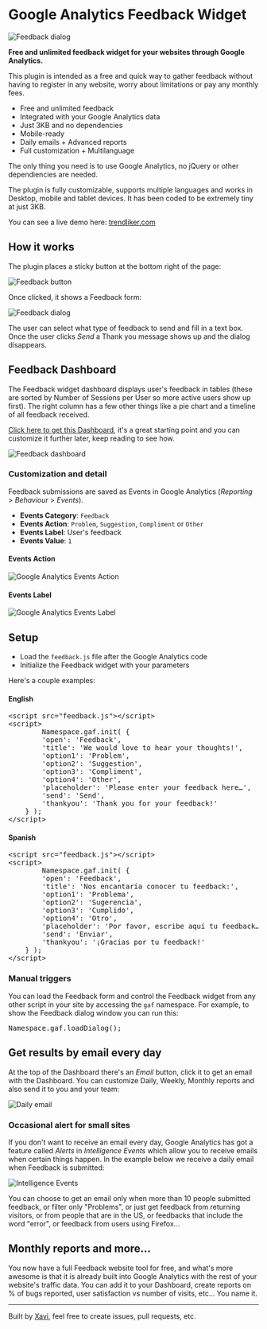 
# Google Analytics Feedback Widget

![Feedback dialog](https://cloud.githubusercontent.com/assets/141241/6185199/f122f686-b36b-11e4-8858-fb8869824b82.png)

**Free and unlimited feedback widget for your websites through Google Analytics.**

This plugin is intended as a free and quick way to gather feedback without having to register in any website, worry about limitations or pay any monthly fees.

* Free and unlimited feedback
* Integrated with your Google Analytics data
* Just 3KB and no dependencies
* Mobile-ready
* Daily emails + Advanced reports
* Full customization + Multilanguage

The only thing you need is to use Google Analytics, no jQuery or other dependiencies are needed.

The plugin is fully customizable, supports multiple languages and works in Desktop, mobile and tablet devices. It has been coded to be extremely tiny at just 3KB.

You can see a live demo here: <a href="http://trendliker.com/">trendliker.com</a>



## How it works


The plugin places a sticky button at the bottom right of the page:

![Feedback button](https://cloud.githubusercontent.com/assets/141241/6185187/ce03b870-b36b-11e4-86a7-a6ef880f95ec.png)

Once clicked, it shows a Feedback form:

![Feedback dialog](https://cloud.githubusercontent.com/assets/141241/6185199/f122f686-b36b-11e4-8858-fb8869824b82.png)

The user can select what type of feedback to send and fill in a text box. Once the user clicks <em>Send</em> a Thank you message shows up and the dialog disappears.


## Feedback Dashboard

The Feedback widget dashboard displays user's feedback in tables (these are sorted by Number of Sessions per User so more active users show up first). The right column has a few other things like a pie chart and a timeline of all feedback received. 

<a href="https://www.google.com/analytics/web/template?uid=DcXKkhvbT1GSHHcOrdkGoA">Click here to get this Dashboard</a>, it's a great starting point and you can customize it further later, keep reading to see how.

![Feedback dashboard](https://cloud.githubusercontent.com/assets/141241/6202018/df394a10-b4ce-11e4-9b75-047aaf44c511.png)

### Customization and detail

Feedback submissions are saved as Events in Google Analytics (<em>Reporting</em> > <em>Behaviour</em> > <em>Events</em>).

- **Events Category**: <code>Feedback</code>
- **Events Action**: <code>Problem</code>, <code>Suggestion</code>, <code>Compliment</code> or <code>Other</code>
- **Events Label**: User's feedback
- **Events Value**: <code>1</code>

#### Events Action

![Google Analytics Events Action](https://cloud.githubusercontent.com/assets/141241/6185994/6abf609e-b374-11e4-8e4c-7501001007e5.png)

#### Events Label

![Google Analytics Events Label](https://cloud.githubusercontent.com/assets/141241/6186019/b39a9fae-b374-11e4-8c98-a1c0ebb52949.png)


## Setup


- Load the <code>feedback.js</code> file after the Google Analytics code
- Initialize the Feedback widget with your parameters

Here's a couple examples:

#### English

<pre>&lt;script src="feedback.js"&gt;&lt;/script&gt;
&lt;script&gt;
		Namespace.gaf.init( {
		'open': 'Feedback',
		'title': 'We would love to hear your thoughts!',
		'option1': 'Problem',
		'option2': 'Suggestion',
		'option3': 'Compliment',
		'option4': 'Other',
		'placeholder': 'Please enter your feedback here&hellip;',
		'send': 'Send',
		'thankyou': 'Thank you for your feedback!'
	} );
&lt;/script&gt;</pre>


#### Spanish

<pre>&lt;script src="feedback.js"&gt;&lt;/script&gt;
&lt;script&gt;
		Namespace.gaf.init( {
		'open': 'Feedback',
		'title': 'Nos encantaría conocer tu feedback:',
		'option1': 'Problema',
		'option2': 'Sugerencia',
		'option3': 'Cumplido',
		'option4': 'Otro',
		'placeholder': 'Por favor, escribe aquí tu feedback&hellip;',
		'send': 'Enviar',
		'thankyou': '¡Gracias por tu feedback!'
	} );
&lt;/script&gt;</pre>


### Manual triggers

You can load the Feedback form and control the Feedback widget from any other script in your site by accessing the <code>gaf</code> namespace. For example, to show the Feedback dialog window you can run this:

<pre>Namespace.gaf.loadDialog();</pre>

## Get results by email every day

At the top of the Dashboard there's an <em>Email</em> button, click it to get an email with the Dashboard. You can customize Daily, Weekly, Monthly reports and also send it to you and your team:

![Daily email](https://cloud.githubusercontent.com/assets/141241/6202046/85f10072-b4d0-11e4-9bd6-d5f9c7c7f677.png)


### Occasional alert for small sites

If you don't want to receive an email every day, Google Analytics has got a feature called <em>Alerts</em> in <em>Intelligence Events</em> which allow you to receive emails when certain things happen. In the example below we receive a daily email when Feedback is submitted:

![Intelligence Events](https://cloud.githubusercontent.com/assets/141241/6192851/649201c6-b3b6-11e4-9b0a-b15783c18b01.png)

You can choose to get an email only when more than 10 people submitted feedback, or filter only "Problems", or just get feedback from returning visitors, or from people that are in the US, or feedbacks that include the word "error", or feedback from users using Firefox...

## Monthly reports and more...

You now have a full Feedback website tool for free, and what's more awesome is that it is already built into Google Analytics with the rest of your website's traffic data. You can add it to your Dashboard, create reports on % of bugs reported, user satisfaction vs number of visits, etc... You name it.

<hr>

Built by <a href="http://xaviesteve.com">Xavi</a>, feel free to create issues, pull requests, etc.
